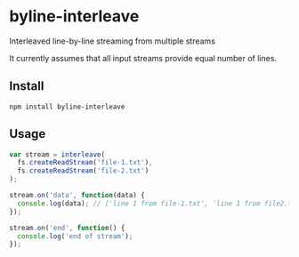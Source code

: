 # byline-interleave
Interleaved line-by-line streaming from multiple streams

It currently assumes that all input streams provide equal number of lines.

## Install

    npm install byline-interleave

## Usage

```javascript
var stream = interleave(
  fs.createReadStream('file-1.txt'),
  fs.createReadStream('file-2.txt')
);

stream.on('data', function(data) {
  console.log(data); // ['line 1 from file-1.txt', 'line 1 from file2.txt'] etc
});

stream.on('end', function() {
  console.log('end of stream');
});
```
